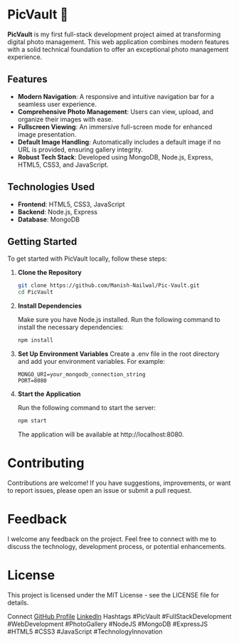 # PicVault 📸

**PicVault** is my first full-stack development project aimed at transforming digital photo management. This web application combines modern features with a solid technical foundation to offer an exceptional photo management experience.

## Features

- **Modern Navigation**: A responsive and intuitive navigation bar for a seamless user experience.
- **Comprehensive Photo Management**: Users can view, upload, and organize their images with ease.
- **Fullscreen Viewing**: An immersive full-screen mode for enhanced image presentation.
- **Default Image Handling**: Automatically includes a default image if no URL is provided, ensuring gallery integrity.
- **Robust Tech Stack**: Developed using MongoDB, Node.js, Express, HTML5, CSS3, and JavaScript.

## Technologies Used

- **Frontend**: HTML5, CSS3, JavaScript
- **Backend**: Node.js, Express
- **Database**: MongoDB

## Getting Started

To get started with PicVault locally, follow these steps:

1. **Clone the Repository**

   ```bash
   git clone https://github.com/Manish-Nailwal/Pic-Vault.git
   cd PicVault

2. **Install Dependencies**

   Make sure you have Node.js installed. Run the following command to install the necessary       dependencies:

   ```bash
   npm install
   ```
3. **Set Up Environment Variables**
   Create a .env file in the root directory and add your environment variables. For example:
   ```plaintext
   MONGO_URI=your_mongodb_connection_string
   PORT=8080
   ```

4. **Start the Application**

   Run the following command to start the server:

   ```bash
   npm start
   ```
   The application will be available at http://localhost:8080.


# Contributing
Contributions are welcome! If you have suggestions, improvements, or want to report issues, please open an issue or submit a pull request.

# Feedback
I welcome any feedback on the project. Feel free to connect with me to discuss the technology, development process, or potential enhancements.

# License
This project is licensed under the MIT License - see the LICENSE file for details.

Connect
[GitHub Profile](https://github.com/Manish-Nailwal)
[LinkedIn](https://www.linkedin.com/in/manish-nailwal/)
Hashtags
#PicVault #FullStackDevelopment #WebDevelopment #PhotoGallery #NodeJS #MongoDB #ExpressJS #HTML5 #CSS3 #JavaScript #TechnologyInnovation
